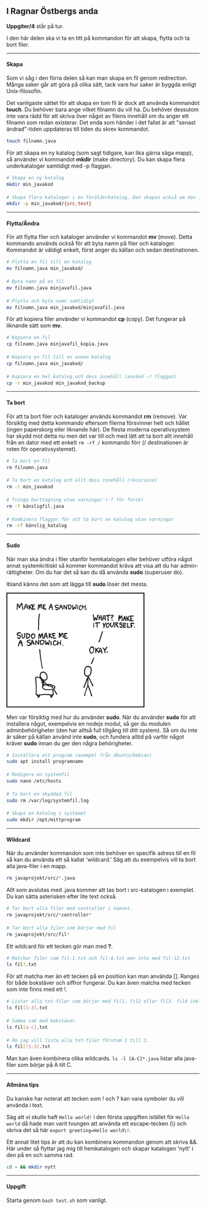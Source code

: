## I Ragnar Östbergs anda

**Uppgiter/4** står på tur. 

I den här delen ska vi ta en titt på kommandon för att skapa, flytta och ta bort filer.

---

#### Skapa

Som vi såg i den förra delen så kan man skapa en fil genom redirection. Många saker går att göra på olika sätt, tack vare hur saker är byggda enligt Unix-filosofin.

Det vanligaste sättet för att skapa en tom fil är dock att använda kommandot **touch**. Du behöver bara ange vilket filnamn du vill ha.
Du behöver dessutom inte vara rädd för att skriva över något av filens innehåll om du anger ett filnamn som redan existerar. Det enda som händer i det fallet är att "senast ändrad"-tiden uppdateras till tiden du skrev kommandot.

```bash
touch filnamn.java
```
För att skapa en ny katalog (som sagt tidigare, kan lika gärna säga mapp), så använder vi kommandot **mkdir** (make directory). Du kan skapa flera underkataloger samtidigt med -p flaggan.
```bash
# Skapa en ny katalog
mkdir min_javakod

# Skapa flera kataloger i en förälderkatalog. Den skapas också om den inte redan existerar.
mkdir -p min_javakod/{src,test}
```
 ---

#### Flytta/Ändra  

För att flytta filer och kataloger använder vi kommandot **mv** (move). 
Detta kommando används också för att byta namn på filer och kataloger. Kommandot är väldigt enkelt, först anger du källan och sedan destinationen.
```bash
# Flytta en fil till en katalog
mv filnamn.java min_javakod/

# Byta namn på en fil
mv filnamn.java minjavafil.java

# Flytta och byta namn samtidigt
mv filnamn.java min_javakod/minjavafil.java
```
För att kopiera filer använder vi kommandot **cp** (copy). Det fungerar på liknande sätt som **mv**.
```bash
# Kopiera en fil
cp filnamn.java minjavafil_kopia.java

# Kopiera en fil till en annan katalog
cp filnamn.java min_javakod/

# Kopiera en hel katalog och dess innehåll (använd -r flaggan)
cp -r min_javakod min_javakod_backup
```

---

#### Ta bort

För att ta bort filer och kataloger används kommandot **rm** (remove). 
Var försiktig med detta kommando eftersom filerna försvinner helt och hållet (ingen paperskorg eller liknande här). 
De flesta moderna operativsystem har skydd mot detta nu men det var till och med lätt att ta bort allt innehåll från en dator med ett enkelt `rm -rf /` kommando förr (/ destinationen är roten för operativsystemet).
```bash
# Ta bort en fil
rm filnamn.java

# Ta bort en katalog och allt dess innehåll (recursive)
rm -r min_javakod

# Tvinga borttagning utan varningar (-f för force)
rm -f känsligfil.java

# Kombinera flaggor för att ta bort en katalog utan varningar
rm -rf känslig_katalog
```

---

#### Sudo

När man ska ändra i filer utanför hemkatalogen eller behöver utföra något annat systemkritiskt så kommer kommandot kräva att visa att du har admin-rättigheter.
Om du har det så kan du då använda **sudo** (superuser do). 

Ibland känns det som att lägga till **sudo** löser det mesta.

![xkcd sudo](static/sudo.png)

Men var försiktig med hur du använder **sudo**. När du använder **sudo** för att installera något, exempelvis en nodejs modul, så ger du modulen adminbehörigheter (den har alltså full tillgång till ditt system).
Så om du inte är säker på källan använd inte **sudo**, och fundera alltid på varför något kräver **sudo** innan du ger den några behörigheter.

```bash
# Installera ett program (exempel från Ubuntu/Debian)
sudo apt install programnamn

# Redigera en systemfil
sudo nano /etc/hosts

# Ta bort en skyddad fil
sudo rm /var/log/systemfil.log

# Skapa en katalog i systemet
sudo mkdir /opt/mittprogram
```

--- 

#### Wildcard

När du använder kommandon som inte behöver en specifik adress till en fil så kan du använda ett så kallat 'wildcard.'
Säg att du exempelvis vill ta bort alla java-filer i en mapp.

```bash
rm javaprojekt/src/*.java
```

Allt som avslutas med .java kommer att tas bort i src-katalogen i exemplet. Du kan sätta asterisken efter lite text också.

```bash
# Tar bort alla filer med controller i namnet.
rm javaprojekt/src/*controller*

# Tar bort alla filer som börjar med fil
rm javaprojekt/src/fil*
```
Ett wildcard för ett tecken gör man med **?**. 

```bash
# Matchar filer som fil-1.txt och fil-A.txt men inte med fil-12.txt
ls fil?.txt
```

För att matcha mer än ett tecken på en position kan man använda []. Ranges för både bokstäver och siffror fungerar. Du kan även matcha med tecken som inte finns med ett !.

```bash
# Listar alla txt-filer som börjar med fil1, fil2 eller fil3. fil4 inkluderas exempelvis inte.
ls fil[1-3].txt

# Samma sak med bokstäver.
ls fil[a-c].txt

# Om jag vill lista alla txt-filer förutom 1 till 3.
ls fil[!1-3].txt
```

Man kan även kombinera olika wildcards. `ls -l [A-C]*.java` listar alla java-filer som börjar på A till C.

---

#### Allmäna tips

Du kanske har noterat att tecken som ! och ? kan vara symboler du vill använda i text.

Säg att vi skulle haft `Hello world!` i den första uppgiften istället för `Hello world` då hade man varit tvungen att använda
ett escape-tecken (\\) och skriva det så här `export greeting=Hello world\!`.

Ett annat litet tips är att du kan kombinera kommandon genom att skriva &&. Här under så flyttar jag mig till hemkatalogen och skapar
katalogen 'nytt' i den på en och samma rad.

```bash
cd ~ && mkdir nytt
```

---

#### Uppgift 
Starta genom `bash test.sh` som vanligt.
